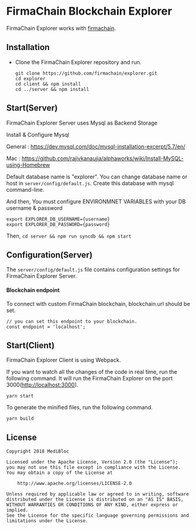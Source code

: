 # FirmaChain Blockchain Explorer

FirmaChain Explorer works with [firmachain](https://github.com/firmachain/firmachain).

## Installation

- Clone the FirmaChain Explorer repository and run.

  ```
  git clone https://github.com/firmachain/explorer.git
  cd explorer
  cd client && npm install
  cd ../server && npm install
  ```

## Start(Server)

FirmaChain Explorer Server uses Mysql as Backend Storage

Install & Configure Mysql

General : https://dev.mysql.com/doc/mysql-installation-excerpt/5.7/en/

Mac : https://github.com/rajivkanaujia/alphaworks/wiki/Install-MySQL-using-Homebrew

Default database name is "explorer". You can change database name or host in `server/config/default.js`. Create this database with mysql command-line.

And then, You must configure ENVIRONMNET VARIABLES with your DB username & password

```
export EXPLORER_DB_USERNAME={username}
export EXPLORER_DB_PASSWORD={password}
```

Then,
`cd server && npm run syncdb && npm start`

## Configuration(Server)

The `server/config/default.js` file contains configuration settings for FirmaChain Explorer Server.

#### Blockchain endpoint

To connect with custom FirmaChain blockchain, blockchain.url should be set.
```
// you can set this endpoint to your blockchain.
const endpoint = 'localhost';
```

## Start(Client)

FirmaChain Explorer Client is using Webpack.

If you want to watch all the changes of the code in real time, run the following command. It will run the FirmaChain Explorer on the port 3000(<http://localhost:3000>).

`yarn start`

To generate the minified files, run the following command.

`yarn build`


## License
```
Copyright 2018 MediBloc

Licensed under the Apache License, Version 2.0 (the "License");
you may not use this file except in compliance with the License.
You may obtain a copy of the License at

    http://www.apache.org/licenses/LICENSE-2.0

Unless required by applicable law or agreed to in writing, software
distributed under the License is distributed on an "AS IS" BASIS,
WITHOUT WARRANTIES OR CONDITIONS OF ANY KIND, either express or implied.
See the License for the specific language governing permissions and
limitations under the License.
```
